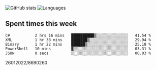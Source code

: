 ![GitHub stats](https://github-readme-stats.vercel.app/api?username=emipa606&theme=github_dark&show_icons=true) 
![Languages](https://github-readme-stats.vercel.app/api/top-langs/?username=emipa606&theme=github_dark&layout=compact)

## Spent times this week
<!--START_SECTION:waka-->

```text
C#           2 hrs 16 mins   ██████████▒░░░░░░░░░░░░░░   41.54 %
XML          1 hr 38 mins    ███████▒░░░░░░░░░░░░░░░░░   29.94 %
Binary       1 hr 22 mins    ██████▒░░░░░░░░░░░░░░░░░░   25.18 %
PowerShell   10 mins         ▓░░░░░░░░░░░░░░░░░░░░░░░░   03.31 %
JSON         0 secs          ░░░░░░░░░░░░░░░░░░░░░░░░░   00.03 %
```

<!--END_SECTION:waka-->


26012022/8690260

